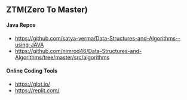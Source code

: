 ## ZTM(Zero To Master)
#### Java Repos
- https://github.com/satya-verma/Data-Structures-and-Algorithms--using-JAVA
- https://github.com/nimrod46/Data-Structures-and-Algorithms/tree/master/src/algorithms

#### Online Coding Tools
- https://glot.io/
- https://replit.com/   

#### 